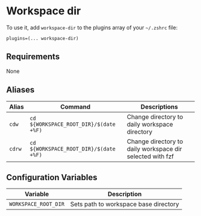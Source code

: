 # Workspace dir


To use it, add `workspace-dir` to the  plugins array of your `~/.zshrc` file:

```
plugins=(... workspace-dir)
```

## Requirements

None

## Aliases

| Alias  | Command                                | Descriptions                                  |
|--------|----------------------------------------|-----------------------------------------------|
| `cdw`  | `cd ${WORKSPACE_ROOT_DIR}/$(date +%F)` | Change directory to daily workspace directory |
| `cdrw` | `cd ${WORKSPACE_ROOT_DIR}/$(date +%F)` | Change directory to daily workspace dir selected with fzf |

## Configuration Variables

| Variable  | Description                                        |
|--------|-------------------------------------------------------|
| `WORKSPACE_ROOT_DIR`  | Sets path to workspace base directory  |
